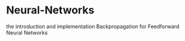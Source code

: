 # Neural-Networks
the introduction and implementation Backpropagation for Feedforward Neural Networks 
